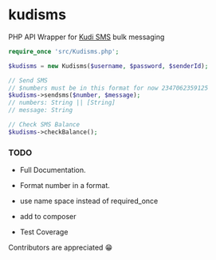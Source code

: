 # kudisms
PHP API Wrapper for [Kudi SMS](www.kudisms.com) bulk messaging



```php
require_once 'src/Kudisms.php';

$kudisms = new Kudisms($username, $password, $senderId);

// Send SMS
// $numbers must be in this format for now 2347062359125
$kudisms->sendsms($number, $message);  
// numbers: String || [String]
// message: String

// Check SMS Balance
$kudisms->checkBalance();


```
### TODO
- Full Documentation.
- Format number in a format.
- use name space instead of required_once
- add to composer

- Test Coverage

Contributors are appreciated 😁